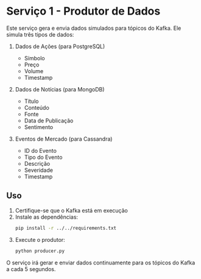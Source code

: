 # Serviço 1 - Produtor de Dados

Este serviço gera e envia dados simulados para tópicos do Kafka. Ele simula três tipos de dados:

1. Dados de Ações (para PostgreSQL)
   - Símbolo
   - Preço
   - Volume
   - Timestamp

2. Dados de Notícias (para MongoDB)
   - Título
   - Conteúdo
   - Fonte
   - Data de Publicação
   - Sentimento

3. Eventos de Mercado (para Cassandra)
   - ID do Evento
   - Tipo do Evento
   - Descrição
   - Severidade
   - Timestamp

## Uso

1. Certifique-se que o Kafka está em execução
2. Instale as dependências:
   ```bash
   pip install -r ../../requirements.txt
   ```
3. Execute o produtor:
   ```bash
   python producer.py
   ```

O serviço irá gerar e enviar dados continuamente para os tópicos do Kafka a cada 5 segundos. 